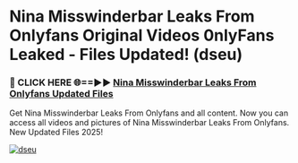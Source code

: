 # Nina Misswinderbar Leaks From Onlyfans Original Videos 0nlyFans Leaked - Files Updated! (dseu)

<h3>🔴 CLICK HERE 🌐==►► <a href="https://tinyurl.com/ms9xzufz" rel="nofollow">Nina Misswinderbar Leaks From Onlyfans Updated Files</a></h3>

Get Nina Misswinderbar Leaks From Onlyfans and all content. Now you can access all videos and pictures of Nina Misswinderbar Leaks From Onlyfans. New Updated Files 2025!

[![dseu](https://i.imgur.com/PQ7UWWw.gif)](https://tinyurl.com/ms9xzufz)
